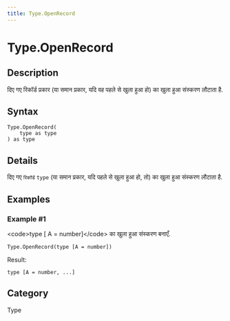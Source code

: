 ```yaml
---
title: Type.OpenRecord
---
```


# Type.OpenRecord


## Description

दिए गए रिकॉर्ड प्रकार (या समान प्रकार, यदि वह पहले से खुला हुआ हो) का खुला हुआ संस्‍करण लौटाता है.


## Syntax

```powerquery
Type.OpenRecord(
    type as type
) as type
```


## Details

दिए गए <code>रिकॉर्ड</code> <code>type</code> (या समान प्रकार, यदि पहले से खुला हुआ हो, तो) का खुला हुआ संस्‍करण लौटाता है.


## Examples

### Example #1 
&lt;code&gt;type [ A = number]&lt;/code&gt; का खुला हुआ संस्‍करण बनाएँ.
```powerquery
Type.OpenRecord(type [A = number])
```

Result: 
```powerquery
type [A = number, ...]
```




## Category
Type
